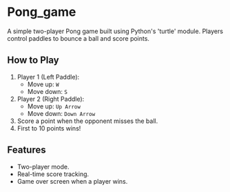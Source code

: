 # Pong_game
A simple two-player Pong game built using Python's 'turtle' module. Players control paddles to bounce a ball and score points.  

## How to Play  
  1. Player 1 (Left Paddle):  
     - Move up: `W`  
     - Move down: `S`  
  2. Player 2 (Right Paddle):  
     - Move up: `Up Arrow`  
     - Move down: `Down Arrow`  
  3. Score a point when the opponent misses the ball.  
  4. First to 10 points wins!  

## Features  
  - Two-player mode.  
  - Real-time score tracking.  
  - Game over screen when a player wins.  
